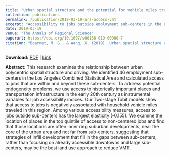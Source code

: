 ```yaml
---
title: "Urban spatial structure and the potential for vehicle miles traveled reduction: The effects of accessibility to jobs within and beyond employment sub-centers"
collection: publications
permalink: /publication/2019-03-19-ars-access-vmt
excerpt: "Accessibility to jobs outside employment sub-centers in the Los Angeles region has the strongest association with VMT reductions."
date: 2019-03-19
venue: "The Annals of Regional Science"
paperurl: https://doi.org/10.1007/s00168-019-00900-7 
citation: "Boarnet, M. G., & Wang, X. (2019). Urban spatial structure and the potential for vehicle miles traveled reduction: The effects of accessibility to jobs within and beyond employment sub-centers. <i>The Annals of Regional Science, 62</i>(2), 381-404."
---
```


**Download:** [PDF](https://scholar.google.com/) \| [Link](https://doi.org/10.1007/s00168-019-00900-7)

**Abstract:**
This research examines the relationship between urban polycentric spatial structure and driving. We identified 46 employment sub-centers in the Los Angeles Combined Statistical Area and calculated access to jobs that are within and beyond these sub-centers. To address potential endogeneity problems, we use access to historically important places and transportation infrastructure in the early 20th century as instrumental variables for job accessibility indices. Our Two-stage Tobit models show that access to jobs is negatively associated with household vehicle miles traveled in this region. Among various accessibility measures, access to jobs outside sub-centers has the largest elasticity (-0.155).  We examine the location of places in the top quintile of access to non-centered jobs and find that those locations are often inner ring suburban developments, near the core of the urban area and not far from sub-centers, suggesting that strategies of infill development that fill in the gaps between sub-centers, rather than focusing on already accessible downtowns and large sub-centers, may be the best land use approach to reduce VMT.

